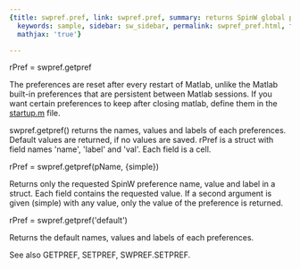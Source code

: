 ```yaml
---
{title: swpref.pref, link: swpref.pref, summary: returns SpinW global preferences,
  keywords: sample, sidebar: sw_sidebar, permalink: swpref_pref.html, folder: swpref,
  mathjax: 'true'}

---
```

 
rPref = swpref.getpref
 
The preferences are reset after every restart of Matlab, unlike the
Matlab built-in preferences that are persistent between Matlab sessions.
If you want certain preferences to keep after closing matlab, define them
in the <a href="matlab:edit('startup.m')">startup.m</a> file.
 
swpref.getpref() returns the names, values and labels of each
preferences. Default values are returned, if no values are saved. rPref
is a struct with field names 'name', 'label' and 'val'. Each field is a
cell.
 
rPref = swpref.getpref(pName, {simple})
 
Returns only the requested SpinW preference name, value and label in a
struct. Each field contains the requested value. If a second argument is
given (simple) with any value, only the value of the preference is
returned.
 
rPref = swpref.getpref('default')
 
Returns the default names, values and labels of each preferences.
 
See also GETPREF, SETPREF, SWPREF.SETPREF.

